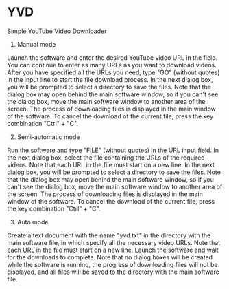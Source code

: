 # YVD
Simple YouTube Video Downloader


1. Manual mode

Launch the software and enter the desired YouTube video URL in the field. You can continue to enter as many URLs as you want to download videos.
After you have specified all the URLs you need, type "GO" (without quotes) in the input line to start the file download process. 
In the next dialog box, you will be prompted to select a directory to save the files. Note that the dialog box may open behind the main software window, 
so if you can't see the dialog box, move the main software window to another area of the screen. The process of downloading files is displayed in the main 
window of the software. To cancel the download of the current file, press the key combination "Ctrl" + "C". 

2. Semi-automatic mode

Run the software and type "FILE" (without quotes) in the URL input field. In the next dialog box, select the file containing the URLs of the required videos. 
Note that each URL in the file must start on a new line. In the next dialog box, you will be prompted to select a directory to save the files. 
Note that the dialog box may open behind the main software window, so if you can't see the dialog box, move the main software window to another area of 
the screen. The process of downloading files is displayed in the main window of the software. To cancel the download of the current file, press the key 
combination "Ctrl" + "C". 

3. Auto mode

Create a text document with the name "yvd.txt" in the directory with the main software file, in which specify all the necessary video URLs. 
Note that each URL in the file must start on a new line. Launch the software and wait for the downloads to complete. 
Note that no dialog boxes will be created while the software is running, the progress of downloading files will not be displayed,
and all files will be saved to the directory with the main software file. 
